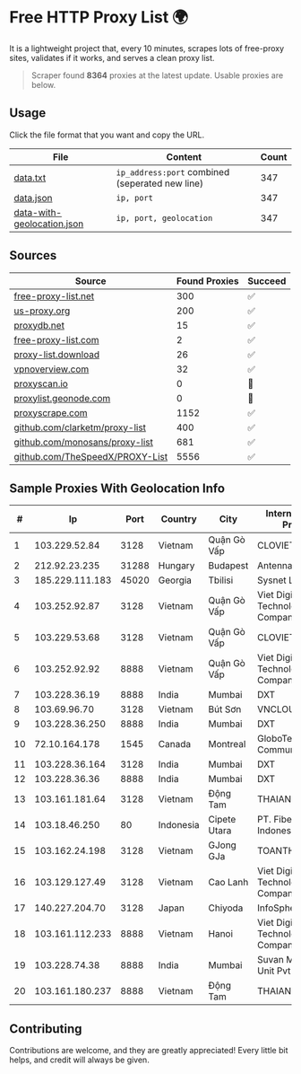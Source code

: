 
# Free HTTP Proxy List 🌍

It is a lightweight project that, every 10 minutes, scrapes lots of free-proxy sites, validates if it works, and serves a clean proxy list.


> Scraper found **8364** proxies at the latest update. Usable proxies are below.

## Usage

Click the file format that you want and copy the URL.


|File|Content|Count|
|----|-------|-----|
|[data.txt](https://raw.githubusercontent.com/themiralay/Proxy-List-World/master/data.txt)|`ip_address:port` combined (seperated new line)|347|
|[data.json](https://raw.githubusercontent.com/themiralay/Proxy-List-World/master/data.json)|`ip, port`|347|
|[data-with-geolocation.json](https://raw.githubusercontent.com/themiralay/Proxy-List-World/master/data-with-geolocation.json)|`ip, port, geolocation`|347|

## Sources

|Source|Found Proxies|Succeed|
|------|-------------|-------|
|[free-proxy-list.net](https://free-proxy-list.net)|300|✅|
|[us-proxy.org](https://www.us-proxy.org)|200|✅|
|[proxydb.net](http://proxydb.net)|15|✅|
|[free-proxy-list.com](https://free-proxy-list.com/?page=&port=&type%5B%5D=http&type%5B%5D=https&up_time=0&search=Search)|2|✅|
|[proxy-list.download](https://www.proxy-list.download/HTTP)|26|✅|
|[vpnoverview.com](https://vpnoverview.com/privacy/anonymous-browsing/free-proxy-servers)|32|✅|
|[proxyscan.io](https://www.proxyscan.io)|0|🚫|
|[proxylist.geonode.com](https://proxylist.geonode.com/api/proxy-list?limit=300&page=1&sort_by=lastChecked&sort_type=desc&protocols=http,https)|0|🚫|
|[proxyscrape.com](https://api.proxyscrape.com/v2/?request=displayproxies&protocol=http&timeout=10000&country=all&ssl=all&anonymity=all)|1152|✅|
|[github.com/clarketm/proxy-list](https://raw.githubusercontent.com/clarketm/proxy-list/master/proxy-list-raw.txt)|400|✅|
|[github.com/monosans/proxy-list](https://raw.githubusercontent.com/monosans/proxy-list/main/proxies/http.txt)|681|✅|
|[github.com/TheSpeedX/PROXY-List](https://raw.githubusercontent.com/TheSpeedX/PROXY-List/master/http.txt)|5556|✅|


## Sample Proxies With Geolocation Info

|#|Ip|Port|Country|City|Internet Service Provider|
|-|--|----|-------|----|-------------------------|
|1|103.229.52.84|3128|Vietnam|Quận Gò Vấp|CLOVIET|
|2|212.92.23.235|31288|Hungary|Budapest|Antenna Hungaria|
|3|185.229.111.183|45020|Georgia|Tbilisi|Sysnet LLC|
|4|103.252.92.87|3128|Vietnam|Quận Gò Vấp|Viet Digital Technology Liability Company|
|5|103.229.53.68|3128|Vietnam|Quận Gò Vấp|CLOVIET|
|6|103.252.92.92|8888|Vietnam|Quận Gò Vấp|Viet Digital Technology Liability Company|
|7|103.228.36.19|8888|India|Mumbai|DXT|
|8|103.69.96.70|3128|Vietnam|Bút Sơn|VNCLOUD|
|9|103.228.36.250|8888|India|Mumbai|DXT|
|10|72.10.164.178|1545|Canada|Montreal|GloboTech Communications|
|11|103.228.36.164|3128|India|Mumbai|DXT|
|12|103.228.36.36|8888|India|Mumbai|DXT|
|13|103.161.181.64|3128|Vietnam|Động Tam|THAIAN|
|14|103.18.46.250|80|Indonesia|Cipete Utara|PT. Fiber Networks Indonesia|
|15|103.162.24.198|3128|Vietnam|GJong GJa|TOANTHANGSTECH|
|16|103.129.127.49|3128|Vietnam|Cao Lanh|Viet Digital Technology Liability Company|
|17|140.227.204.70|3128|Japan|Chiyoda|InfoSphere|
|18|103.161.112.233|8888|Vietnam|Hanoi|Viet Digital Technology Liability Company|
|19|103.228.74.38|8888|India|Mumbai|Suvan Medi Care Unit Pvt Ltd|
|20|103.161.180.237|8888|Vietnam|Động Tam|THAIAN|



## Contributing

Contributions are welcome, and they are greatly appreciated! Every
little bit helps, and credit will always be given.

